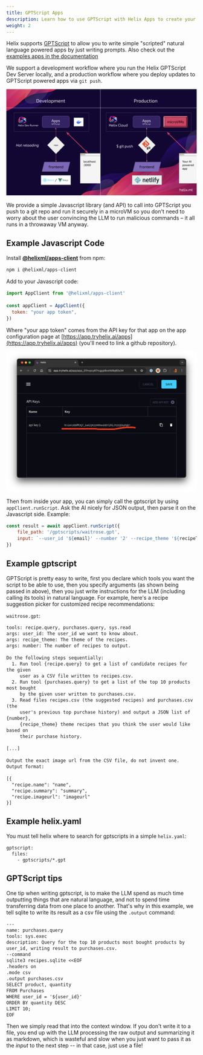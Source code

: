 ```yaml
---
title: GPTScript Apps
description: Learn how to use GPTScript with Helix Apps to create your very own AI frontend.
weight: 2
---
```


Helix supports [GPTScript](https://gptscript.ai) to allow you to write simple "scripted" natural language powered apps by just writing prompts. Also check out the [examples apps in the documentation](/helix/examples/apps/gptscript-app-recommendations/index.md)

We support a development workflow where you run the Helix GPTScript Dev Server locally, and a production workflow where you deploy updates to GPTScript powered apps via `git push`.

![](apps-01.png)

We provide a simple Javascript library (and API) to call into GPTScript you push to a git repo and run it securely in a microVM so you don't need to worry about the user convincing the LLM to run malicious commands – it all runs in a throwaway VM anyway.

## Example Javascript Code

Install **[@helixml/apps-client](https://www.npmjs.com/package/@helixml/apps-client)** from npm:

```bash
npm i @helixml/apps-client
```

Add to your Javascript code:

```js
import AppClient from '@helixml/apps-client'

const appClient = AppClient({
  token: "your app token",
})
```

Where "your app token" comes from the API key for that app on the app configuration page at [https://app.tryhelix.ai/apps](https://app.tryhelix.ai/apps) (you'll need to link a github repository).

![](apps-03.png)

Then from inside your app, you can simply call the gptscript by using `appClient.runScript`. Ask the AI nicely for JSON output, then parse it on the Javascript side. Example:

```js
const result = await appClient.runScript({
    file_path: '/gptscripts/waitrose.gpt',
    input: `--user_id '${email}' --number '2' --recipe_theme '${recipeTheme}'`,
})
```

## Example gptscript

GPTScript is pretty easy to write, first you declare which tools you want the script to be able to use, then you specify arguments (as shown being passed in above), then you just write instructions for the LLM (including calling its tools) in natural language. For example, here's a recipe suggestion picker for customized recipe recommendations:

`waitrose.gpt`:
```
tools: recipe.query, purchases.query, sys.read
args: user_id: The user_id we want to know about.
args: recipe_theme: The theme of the recipes.
args: number: The number of recipes to output.

Do the following steps sequentially:
  1. Run tool {recipe.query} to get a list of candidate recipes for the given
     user as a CSV file written to recipes.csv.
  2. Run tool {purchases.query} to get a list of the top 10 products most bought
     by the given user written to purchases.csv.
  3. Read files recipes.csv (the suggested recipes) and purchases.csv (the
     user's previous top purchase history) and output a JSON list of {number},
     {recipe_theme} theme recipes that you think the user would like based on
     their purchase history.

[...]

Output the exact image url from the CSV file, do not invent one. Output format:

[{
  "recipe.name": "name",
  "recipe.summary": "summary",
  "recipe.imageurl": "imageurl"
}]
```

<!-- TODO: write docs for apps/gptscript API -->

## Example helix.yaml

You must tell helix where to search for gptscripts in a simple `helix.yaml`:
```
gptscript:
  files:
    - gptscripts/*.gpt
```

## GPTScript tips

One tip when writing gptscript, is to make the LLM spend as much time outputting things that are natural language, and not to spend time transferring data from one place to another. That's why in this example, we tell sqlite to write its result as a csv file using the `.output` command:
```
---
name: purchases.query
tools: sys.exec
description: Query for the top 10 products most bought products by user_id, writing result to purchases.csv.
--command
sqlite3 recipes.sqlite <<EOF
.headers on
.mode csv
.output purchases.csv
SELECT product, quantity
FROM Purchases
WHERE user_id = '${user_id}'
ORDER BY quantity DESC
LIMIT 10;
EOF
```
Then we simply read that into the context window. If you don't write it to a file, you end up with the LLM processing the raw output and summarizing it as markdown, which is wasteful and slow when you just want to pass it as the _input_ to the next step -- in that case, just use a file!
